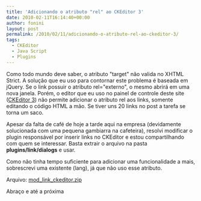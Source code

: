 ```yaml
---
title: 'Adicionando o atributo "rel" ao CKEditor 3'
date: 2010-02-11T16:14:40+00:00
author: fonini
layout: post
permalink: /2010/02/11/adicionando-o-atributo-rel-ao-ckeditor-3/
tags:
  - CKEditor
  - Java Script
  - Plugins
---
```

Como todo mundo deve saber, o atributo "target" não valida no XHTML Strict. A solução que eu uso para contornar este problema é baseada em jQuery. Se o link possuir o atributo rel="externo", o mesmo abrirá em uma nova janela. Porém, o editor que eu uso no painel de controle deste site ([CKEditor 3](http://www.ckeditor.com)) não permite adicionar o atributo rel aos links, somente editando o código HTML a mão. Se tiver uns 20 links no post a tarefa se torna um saco.

Apesar da falta de café de hoje a tarde aqui na empresa (devidamente solucionada com uma pequena gambiarra na cafeteira), resolvi modificar o plugin responsável por inserir links no CKEditor e estou compartilhando com quem se interessar. Basta extrair o arquivo na pasta **plugins/link/dialogs** e usar.

Como não tinha tempo suficiente para adicionar uma funcionalidade a mais, sobrescrevi uma existente (lang), já que não uso esse atributo.

Arquivo: [mod_link_ckeditor.zip](https://www.dropbox.com/s/2dxyo5jyxif7475/mod_link_ckeditor.zip?dl=0)

Abraço e até a próxima